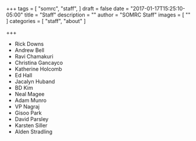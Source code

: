 +++
tags = [
  "somrc",
  "staff",
]
draft = false
date = "2017-01-17T15:25:10-05:00"
title = "Staff"
description = ""
author = "SOMRC Staff"
images = [
  ""
]
categories = [
  "staff",
  "about"
]

+++


* Rick Downs
* Andrew Bell
* Ravi Chamakuri
* Christina Gancayco
* Katherine Holcomb
* Ed Hall
* Jacalyn Huband
* BD Kim
* Neal Magee
* Adam Munro
* VP Nagraj
* Gisoo Park
* David Parsley
* Karsten Siller
* Alden Stradling
